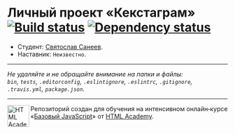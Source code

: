 # Личный проект «Кекстаграм» [![Build status][travis-image]][travis-url] [![Dependency status][dependency-image]][dependency-url]

* Студент: [Святослав Санеев](https://up.htmlacademy.ru/javascript/6/user/189197).
* Наставник: `Неизвестно`.

---

_Не удаляйте и не обращайте внимание на папки и файлы:_<br>
_`bin`, `tests`, `.editorconfig`, `.eslintignore`, `.eslintrc`, `.gitignore`, `.travis.yml`, `package.json`._

---

<a href="https://htmlacademy.ru/intensive/javascript"><img align="left" width="50" height="50" title="HTML Academy" src="https://up.htmlacademy.ru/static/img/intensive/javascript/logo-for-github.svg"></a>

Репозиторий создан для обучения на интенсивном онлайн‑курсе «[Базовый JavaScript](https://htmlacademy.ru/intensive/javascript)» от [HTML Academy](https://htmlacademy.ru).

[travis-image]: https://travis-ci.org/htmlacademy-javascript/189197-kekstagram.svg?branch=master
[travis-url]: https://travis-ci.org/htmlacademy-javascript/189197-kekstagram
[dependency-image]: https://david-dm.org/htmlacademy-javascript/189197-kekstagram.svg?style=flat-square
[dependency-url]: https://david-dm.org/htmlacademy-javascript/189197-kekstagram
